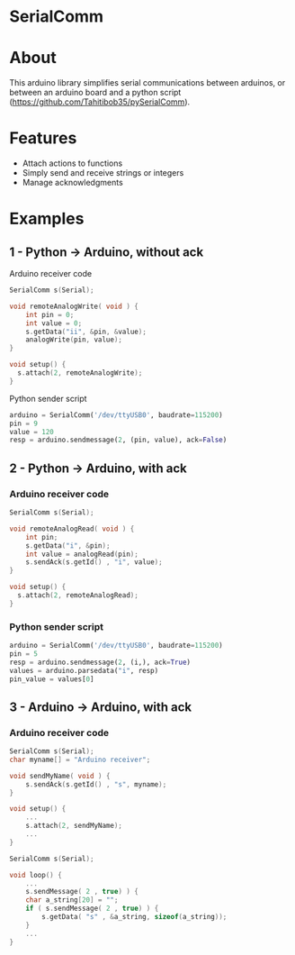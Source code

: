 # SerialComm

# About

This arduino library simplifies serial communications between arduinos, or between an arduino board and a python script (https://github.com/Tahitibob35/pySerialComm).

# Features

- Attach actions to functions
- Simply send and receive strings or integers
- Manage acknowledgments

# Examples

## 1 - Python -> Arduino, without ack

Arduino receiver code
```c
SerialComm s(Serial);

void remoteAnalogWrite( void ) {
    int pin = 0;
    int value = 0;
    s.getData("ii", &pin, &value);
    analogWrite(pin, value);
}

void setup() {
  s.attach(2, remoteAnalogWrite);
}
```

Python sender script
```python
arduino = SerialComm('/dev/ttyUSB0', baudrate=115200)
pin = 9
value = 120
resp = arduino.sendmessage(2, (pin, value), ack=False)
```

## 2 - Python -> Arduino, with ack

### Arduino receiver code

```c
SerialComm s(Serial);

void remoteAnalogRead( void ) {
    int pin;
    s.getData("i", &pin);
    int value = analogRead(pin);
    s.sendAck(s.getId() , "i", value);
}

void setup() {
  s.attach(2, remoteAnalogRead);
}
```

### Python sender script

```python
arduino = SerialComm('/dev/ttyUSB0', baudrate=115200)
pin = 5
resp = arduino.sendmessage(2, (i,), ack=True)
values = arduino.parsedata("i", resp)
pin_value = values[0]
```

## 3 - Arduino -> Arduino, with ack

### Arduino receiver code

```c
SerialComm s(Serial);
char myname[] = "Arduino receiver";

void sendMyName( void ) {
    s.sendAck(s.getId() , "s", myname);
}

void setup() {
    ...
    s.attach(2, sendMyName);
    ...
}
```

```c
SerialComm s(Serial);

void loop() {
    ...
    s.sendMessage( 2 , true) ) {
    char a_string[20] = "";
    if ( s.sendMessage( 2 , true) ) {
        s.getData( "s" , &a_string, sizeof(a_string));
    }
    ...
}

```
